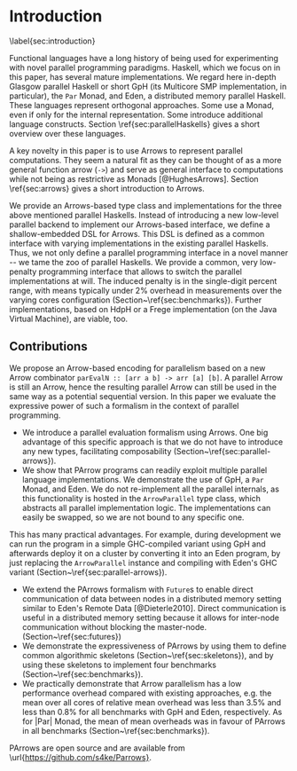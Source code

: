 # Introduction
\label{sec:introduction}

Functional languages have a long history of being used for 
experimenting with novel parallel programming paradigms.
Haskell, which we focus on in this paper, has  several mature implementations.
We regard here in-depth Glasgow parallel Haskell or short GpH
(its Multicore SMP implementation, in particular), the
`Par` Monad, and Eden, a distributed memory parallel Haskell. These
languages represent orthogonal approaches. Some use a Monad, even if
only for the internal representation. Some introduce additional
language constructs. Section \ref{sec:parallelHaskells} gives a short
overview over these languages.

A key novelty in this paper is to use Arrows to represent parallel computations.
They seem a natural fit as they can be thought of as a more general function arrow
(`->`) and serve as general interface to computations while not being as
restrictive as Monads [@HughesArrows]. Section \ref{sec:arrows} gives a
short introduction to Arrows.

We provide an Arrows-based type class and implementations for
the three above mentioned parallel Haskells.
Instead of introducing a new low-level parallel backend to implement our
Arrows-based interface, we define a shallow-embedded DSL for Arrows. This DSL
is defined as a common interface with varying implementations in
the existing parallel Haskells.
Thus, we not only define a parallel programming interface in a
novel manner -- we tame the zoo of parallel Haskells. We provide a
common, very low-penalty programming interface that allows to switch
the parallel implementations at will.
The induced penalty is in the single-digit percent range,
with means typically under 2\% overhead in measurements over the
varying cores configuration (Section~\ref{sec:benchmarks}).
Further implementations, based on HdpH or a Frege implementation
(on the Java Virtual Machine), are viable, too.

## Contributions

We propose an Arrow-based encoding for parallelism based on 
a new Arrow combinator `parEvalN :: [arr a b] -> arr [a] [b]`.
A parallel Arrow is still an Arrow, hence the resulting parallel
Arrow can still be used in the same way as a potential sequential version.
In this paper we evaluate the expressive power of such a formalism
in the context of parallel programming.

* We introduce a parallel evaluation formalism using Arrows.
One big advantage of this specific approach is that we do not
have to introduce any new types, facilitating composability
(Section~\ref{sec:parallel-arrows}).
* We show that PArrow programs can readily exploit multiple parallel
language implementations. We demonstrate the use of GpH,
a `Par` Monad, and Eden. We do not re-implement all the parallel internals,
as this functionality is hosted in the `ArrowParallel` type class,
which abstracts all parallel implementation logic.
The implementations can easily be swapped, so we are not bound to any specific one.

This has many practical advantages.
For example, during development we can run the program in a
simple GHC-compiled variant using GpH and afterwards deploy it on a
cluster by converting it into an Eden program, by just replacing the
`ArrowParallel` instance and compiling with Eden's GHC variant
(Section~\ref{sec:parallel-arrows}).

* We extend the PArrows formalism with `Future`s to enable direct
communication of data between nodes in a distributed memory setting
similar to Eden's Remote Data [@Dieterle2010]. 
Direct communication is useful in a distributed memory setting because
it allows for inter-node communication without blocking the master-node. (Section~\ref{sec:futures})
* We demonstrate the expressiveness of PArrows by using them to define
common algorithmic skeletons (Section~\ref{sec:skeletons}),
and by using these skeletons to implement four benchmarks
(Section~\ref{sec:benchmarks}).
* We practically demonstrate that Arrow parallelism has a low performance
overhead compared with existing approaches, e.g. the mean over all
cores of relative mean overhead was less than $3.5\%$ and less than $0.8\%$
for all benchmarks with GpH and Eden, respectively. As for |Par| Monad,
the mean of mean overheads was in favour of PArrows in all benchmarks
(Section~\ref{sec:benchmarks}).

PArrows are open source and are available from \url{https://github.com/s4ke/Parrows}.
